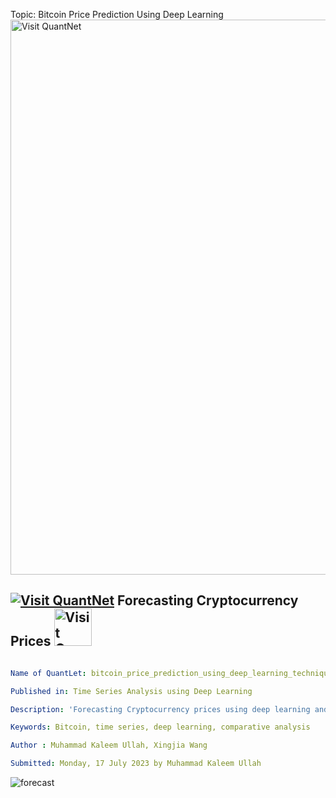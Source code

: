 Topic: Bitcoin Price Prediction Using Deep Learning
[<img src="https://github.com/QuantLet/Styleguide-and-FAQ/blob/master/pictures/banner.png" width="888" alt="Visit QuantNet">](http://quantlet.de/)

## [<img src="https://github.com/QuantLet/Styleguide-and-FAQ/blob/master/pictures/qloqo.png" alt="Visit QuantNet">](http://quantlet.de/) **Forecasting Cryptocurrency Prices** [<img src="https://github.com/QuantLet/Styleguide-and-FAQ/blob/master/pictures/QN2.png" width="60" alt="Visit QuantNet 2.0">](http://quantlet.de/)

```yaml

Name of QuantLet: bitcoin_price_prediction_using_deep_learning_techniques

Published in: Time Series Analysis using Deep Learning

Description: 'Forecasting Cryptocurrency prices using deep learning and traditional methods of time series analysis'

Keywords: Bitcoin, time series, deep learning, comparative analysis

Author : Muhammad Kaleem Ullah, Xingjia Wang

Submitted: Monday, 17 July 2023 by Muhammad Kaleem Ullah

```
![forecast](https://github.com/Muhammad-Kaleem-Ullah/DEDA_class_SoSe2023/assets/56761822/f32b1d1e-b090-4ab2-9baa-4fb443ddfd23)
